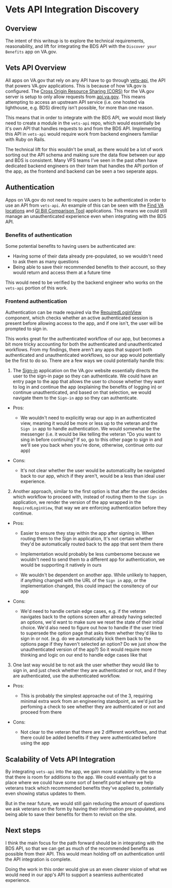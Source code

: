 # Vets API Integration Discovery

## Overview

The intent of this writeup is to explore the technical requirements, reasonability, and lift for integrating the BDS API with the `Discover your Benefits` app on VA.gov.

## Vets API Overview

All apps on VA.gov that rely on any API have to go through [vets-api](https://github.com/department-of-veterans-affairs/vets-api), the API that powers VA.gov applications. This is because of how VA.gov is configured. The [Cross Origin Resource Sharing (CORS)](https://developer.mozilla.org/en-US/docs/Web/HTTP/Guides/CORS) for the VA.gov server is setup to only allow requests from [api.va.gov](https://api.va.gov/). This means attempting to access an upstream API service (i.e. one hosted via lighthouse, e.g. BDS) directly isn't possible, for more than one reason.

This means that in order to integrate with the BDS API, we would most likely need to create a module in the `vets-api` repo, which would essentially be it's own API that handles requests to and from the BDS API. Implementing this API in `vets-api` would require work from backend engineers familiar with Ruby on Rails.

The technical lift for this wouldn't be small, as there would be a lot of work sorting out the API schema and making sure the data flow between our app and BDS is consistent. Many VFS teams I've seen in the past often have dedicated backend engineers on their team that handles the API portion of the app, as the frontend and backend can be seen a two seperate apps.

## Authentication

Apps on VA.gov do not need to require users to be authenticated in order to use an API from `vets-api`. An example of this can be seen with the [Find VA locations](https://www.va.gov/find-locations) and [GI Bill Comparison Tool](https://www.va.gov/education/gi-bill-comparison-tool) applications. This means we could still manage an unauthenticated experience even when integrating with the BDS API.

### Benefits of authentication

Some potential benefits to having users be authenticated are:

- Having some of their data already pre-populated, so we wouldn't need to ask them as many questions
- Being able to save their recommended benefits to their account, so they would return and access them at a future time

This would need to be verified by the backend engineer who works on the `vets-api` portion of this work.

### Frontend authentication

Authentication can be made required via the [RequiredLoginView](https://github.com/department-of-veterans-affairs/vets-website/blob/89fafd8f72c9acb15394af779231a48b539971bc/src/platform/user/authorization/components/RequiredLoginView.jsx#L38) component, which checks whether an active authenticated session is present before allowing access to the app, and if one isn't, the user will be prompted to sign in.

This works great for the authenticated workflow of our app, but becomes a bit more tricky accounting for both the authenticated and unauthenticated workflows. From my findings, there aren't any apps that support both authenticated and unauthenticated workflows, so our app would potentially be the first to do so. There are a few ways we could potentially handle this:

1. The [Sign-in](https://www.va.gov/sign-in) application on the VA.gov website essentially directs the user to the sign-in page so they can authenticate. We could have an entry page to the app that allows the user to choose whether they want to log in and continue the app (explaining the benefits of logging in) or continue unauthenticated, and based on that selection, we would navigate them to the `Sign-in` app so they can authenticate.

- Pros:

  - We wouldn't need to explicitly wrap our app in an authenticated view, meaning it would be more or less up to the veteran and the `Sign in` app to handle authentication. We would somewhat be the messenger (i.e. it would be like telling the veteran "Do you want to sing in before continuing? If so, go to this other page to sign in and we'll see you back when you're done, otherwise, continue onto our app)

- Cons:

  - It's not clear whether the user would be automaticallty be navigated back to our app, which if they aren't, would be a less than ideal user experience. 

2. Another approach, similar to the first option is that after the user decides which workflow to proceed with, instead of routing them to the `Sign in` application, we render the version of the app wrapped in the `RequiredLoginView`, that way we are enforcing authentication before they continue.

- Pros:

  - Easier to ensure they stay within the app after signing in. When routing them to the Sign in application, It's not certain whether they'd be automatically routed back to the app that sent them there

  - Implementation would probably be less cumbersome because we wouldn't need to send them to a different app for authentication, we would be supporting it natively in ours

  - We wouldn't be dependent on another app. While unlikely to happen, if anything changed with the URL of the `Sign in` app, or the implementation changed, this could impact the consitency of our app

- Cons:

  - We'd need to handle certain edge cases, e.g. if the veteran navigates back to the options screen after already having selected an options, we'd want to make sure we reset the state of their initial choice. We'd also need to figure out how to handle if the user tried to supersede the option page that asks them whether they'd like to sign in or not. (e.g. do we automatically kick them back to the options page if they haven't selected an option? Do we just show the unauthenticated version of the app?) So it would require more thinking and logic on our end to handle edge cases like that

3. One last way would be to not ask the user whether they would like to sign in, and just check whether they are authenticated or not, and if they are authenticated, use the authenticated workflow.

- Pros:

  - This is probably the simplest approache out of the 3, requiring minimal extra work from an engineering standpoint, as we'd just be perfoming a check to see whether they are authenticated or not and proceed from there

- Cons:

  - Not clear to the veteran that there are 2 different workflows, and that there could be added benefits if they were authenticated before using the app

## Scalability of Vets API Integration

By integrating `vets-api` into the app, we gain more scalability in the sense that there is room for additions to the app. We could eventually get to a place where we could have some sort of benefit portal where we help veterans track which recommended benefits they've applied to, potentially even showing status updates to them.

But in the near future, we would still gain reducing the amount of questions we ask veterans on the form by having their information pre-populated, and being able to save their benefits for them to revisit on the site.

## Next steps

I think the main focus for the path forward should be in integrating with the BDS API, so that we can get as much of the recommended benefits as possible from their API. This would mean holding off on authentication until the API integration is complete.

Doing the work in this order would give us an even clearer vision of what we would need in our app's API to support a seamless authenticated experience.
